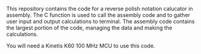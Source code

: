 This repository contains the code for a reverse polish notation calucator in assembly.
The C function is used to call the assembly code and to gather user input and output calculations to terminal.
The assembly code contains the largest portion of the code, managing the data and making the calculations.

You will need a Kinetis K60 100 MHz MCU to use this code.
